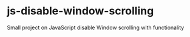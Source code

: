 # js-disable-window-scrolling
Small project on JavaScript disable Window scrolling with functionality 

